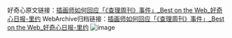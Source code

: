 好奇心原文链接：[插画师如何回应「《查理周刊》事件」_Best on the Web_好奇心日报-里约](https://www.qdaily.com/articles/5076.html)
WebArchive归档链接：[插画师如何回应「《查理周刊》事件」_Best on the Web_好奇心日报-里约](http://web.archive.org/web/20190623163848/https://www.qdaily.com/articles/5076.html)
![image](http://ww3.sinaimg.cn/large/007d5XDply1g3wd07flonj30u06dtwxr)